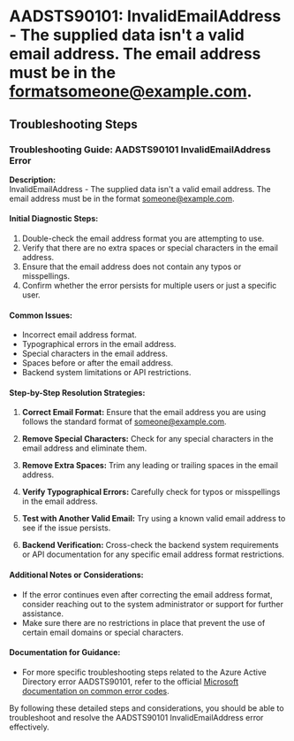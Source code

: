 # AADSTS90101: InvalidEmailAddress - The supplied data isn't a valid email address. The email address must be in the formatsomeone@example.com.


## Troubleshooting Steps
### Troubleshooting Guide: AADSTS90101 InvalidEmailAddress Error

**Description:**  
InvalidEmailAddress - The supplied data isn't a valid email address. The email address must be in the format someone@example.com.

#### Initial Diagnostic Steps:
1. Double-check the email address format you are attempting to use.
2. Verify that there are no extra spaces or special characters in the email address.
3. Ensure that the email address does not contain any typos or misspellings.
4. Confirm whether the error persists for multiple users or just a specific user.

#### Common Issues:
- Incorrect email address format.
- Typographical errors in the email address.
- Special characters in the email address.
- Spaces before or after the email address.
- Backend system limitations or API restrictions.

#### Step-by-Step Resolution Strategies:
1. **Correct Email Format:** Ensure that the email address you are using follows the standard format of someone@example.com.
   
2. **Remove Special Characters:** Check for any special characters in the email address and eliminate them.

3. **Remove Extra Spaces:** Trim any leading or trailing spaces in the email address.

4. **Verify Typographical Errors:** Carefully check for typos or misspellings in the email address.

5. **Test with Another Valid Email:** Try using a known valid email address to see if the issue persists.

6. **Backend Verification:** Cross-check the backend system requirements or API documentation for any specific email address format restrictions.

#### Additional Notes or Considerations:
- If the error continues even after correcting the email address format, consider reaching out to the system administrator or support for further assistance.
- Make sure there are no restrictions in place that prevent the use of certain email domains or special characters.

#### Documentation for Guidance:
- For more specific troubleshooting steps related to the Azure Active Directory error AADSTS90101, refer to the official [Microsoft documentation on common error codes](https://docs.microsoft.com/en-us/azure/active-directory/develop/reference-aadsts-error-codes).

By following these detailed steps and considerations, you should be able to troubleshoot and resolve the AADSTS90101 InvalidEmailAddress error effectively.